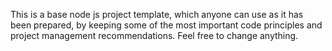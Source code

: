 This is a base node js project template, which anyone can use as it has been prepared, by keeping some of the most important code principles and project management recommendations. 
Feel free to change anything.
